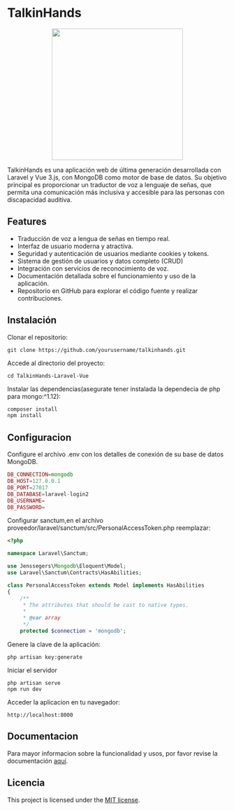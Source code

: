 TalkinHands
===============
<div style="text-align: center;">
	<img src="http://imgfz.com/i/0DYs7Nm.png" width="300px" height="300px">
	<br>
</div>

TalkinHands es una aplicación web de última generación desarrollada con Laravel y Vue 3.js, con MongoDB como motor de base de datos. Su objetivo principal es proporcionar un traductor de voz a lenguaje de señas, que permita una comunicación más inclusiva y accesible para las personas con discapacidad auditiva.

## Features

- Traducción de voz a lengua de señas en tiempo real.
- Interfaz de usuario moderna y atractiva.
- Seguridad y autenticación de usuarios mediante cookies y tokens.
- Sistema de gestión de usuarios y datos completo (CRUD)
- Integración con servicios de reconocimiento de voz.
- Documentación detallada sobre el funcionamiento y uso de la aplicación.
- Repositorio en GitHub para explorar el código fuente y realizar contribuciones.

Instalación
------------

Clonar el repositorio:

```shell
git clone https://github.com/yourusername/talkinhands.git
```

Accede al directorio del proyecto:

```shell
cd TalkinHands-Laravel-Vue
```

Instalar las dependencias(asegurate tener instalada la dependecia de php para mongo:^1.12):

```bash
composer install
npm install
```

Configuracion
------------

Configure el archivo .env con los detalles de conexión de su base de datos MongoDB.
```php
DB_CONNECTION=mongodb
DB_HOST=127.0.0.1
DB_PORT=27017
DB_DATABASE=laravel-login2
DB_USERNAME=
DB_PASSWORD=
````
Configurar sanctum,en el archivo proveedor/laravel/sanctum/src/PersonalAccessToken.php reemplazar:
```php
<?php

namespace Laravel\Sanctum;

use Jenssegers\Mongodb\Eloquent\Model;
use Laravel\Sanctum\Contracts\HasAbilities;

class PersonalAccessToken extends Model implements HasAbilities
{
    /**
     * The attributes that should be cast to native types.
     *
     * @var array
     */
    protected $connection = 'mongodb';
```

Genere la clave de la aplicación:

```shell
php artisan key:generate
```
Iniciar el servidor

```shell
php artisan serve
npm run dev
```

Acceder la aplicacion en tu navegador:

```link
http://localhost:8000
```


Documentacion
------------

Para mayor informacion sobre la funcionalidad y usos, por favor revise la documentación [aquí](https://docs.google.com/document/d/1hltF-X_yAKm4KdGCytGw6iHmF68_ydWRC81HIMRAzM4/edit?usp=sharing).


Licencia
------------

This project is licensed under the [MIT license](https://opensource.org/licenses/MIT).
